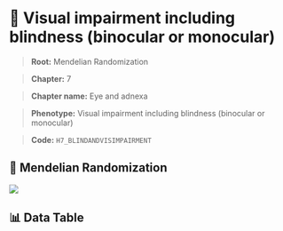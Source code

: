 # 🧪 Visual impairment including blindness (binocular or monocular)

> **Root:** Mendelian Randomization

> **Chapter:** 7  

> **Chapter name:** Eye and adnexa

> **Phenotype:** Visual impairment including blindness (binocular or monocular)  

> **Code:** `H7_BLINDANDVISIMPAIRMENT`

## 🧬 Mendelian Randomization  

<img src="/MR/Figures/Forward/H7_BLINDANDVISIMPAIRMENT.png"/>

## 📊 Data Table

<CsvTableMRF src="/MR/Data/Forward/H7_BLINDANDVISIMPAIRMENT.csv"/>
